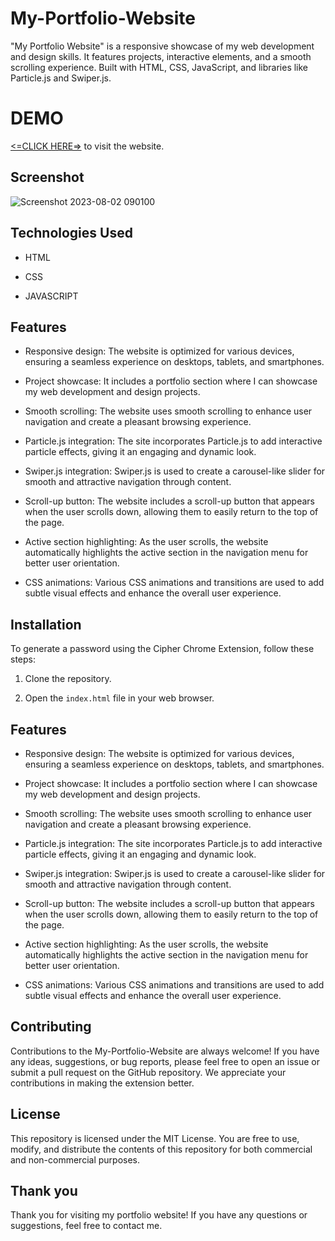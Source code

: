 
# My-Portfolio-Website

"My Portfolio Website" is a responsive showcase of my web development and design skills. It features projects, interactive elements, and a smooth scrolling experience. Built with HTML, CSS, JavaScript, and libraries like Particle.js and Swiper.js.

# DEMO 
[<=CLICK HERE=>](https://ankit-nayak.netlify.app/) to visit the website.

## Screenshot

![Screenshot 2023-08-02 090100](https://github.com/AnkitNayak-eth/My-Portfolio-Website/assets/52006128/f8f219b3-77fd-4536-957f-ff021dad2f15)

## Technologies Used

- HTML

- CSS

- JAVASCRIPT
## Features


- Responsive design: The website is optimized for various devices, ensuring a seamless experience on desktops, tablets, and smartphones.

- Project showcase: It includes a portfolio section where I can showcase my web development and design projects.

- Smooth scrolling: The website uses smooth scrolling to enhance user navigation and create a pleasant browsing experience.

- Particle.js integration: The site incorporates Particle.js to add interactive particle effects, giving it an engaging and dynamic look.

- Swiper.js integration: Swiper.js is used to create a carousel-like slider for smooth and attractive navigation through content.

- Scroll-up button: The website includes a scroll-up button that appears when the user scrolls down, allowing them to easily return to the top of the page.

- Active section highlighting: As the user scrolls, the website automatically highlights the active section in the navigation menu for better user orientation.

- CSS animations: Various CSS animations and transitions are used to add subtle visual effects and enhance the overall user experience.


## Installation

To generate a password using the Cipher Chrome Extension, follow these steps:

1. Clone the repository.

2. Open the `index.html` file in your web browser.
## Features


- Responsive design: The website is optimized for various devices, ensuring a seamless experience on desktops, tablets, and smartphones.

- Project showcase: It includes a portfolio section where I can showcase my web development and design projects.

- Smooth scrolling: The website uses smooth scrolling to enhance user navigation and create a pleasant browsing experience.

- Particle.js integration: The site incorporates Particle.js to add interactive particle effects, giving it an engaging and dynamic look.

- Swiper.js integration: Swiper.js is used to create a carousel-like slider for smooth and attractive navigation through content.

- Scroll-up button: The website includes a scroll-up button that appears when the user scrolls down, allowing them to easily return to the top of the page.

- Active section highlighting: As the user scrolls, the website automatically highlights the active section in the navigation menu for better user orientation.

- CSS animations: Various CSS animations and transitions are used to add subtle visual effects and enhance the overall user experience.


## Contributing

Contributions to the My-Portfolio-Website are always welcome! If you have any ideas, suggestions, or bug reports, please feel free to open an issue or submit a pull request on the GitHub repository. We appreciate your contributions in making the extension better.
## License

This repository is licensed under the MIT License. You are free to use, modify, and distribute the contents of this repository for both commercial and non-commercial purposes.
## Thank you

Thank you for visiting my portfolio website! If you have any questions or suggestions, feel free to contact me.

